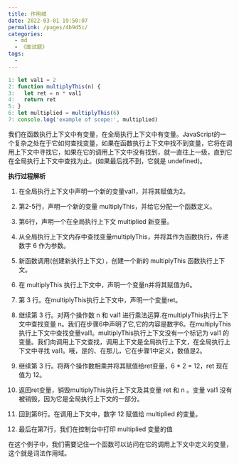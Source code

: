 ```yaml
---
title: 作用域
date: 2022-03-01 19:50:07
permalink: /pages/4b9d5c/
categories:
  - md
  - 《面试题》
tags:
  - 
---
```


```js
1: let val1 = 2
2: function multiplyThis(n) {
3:   let ret = n * val1
4:   return ret
5: }
6: let multiplied = multiplyThis(6)
7: console.log('example of scope:', multiplied)
```

我们在函数执行上下文中有变量，在全局执行上下文中有变量。JavaScript的一个复杂之处在于它如何查找变量，如果在函数执行上下文中找不到变量，它将在调用上下文中寻找它，如果在它的调用上下文中没有找到，就一直往上一级，直到它在全局执行上下文中查找为止。(如果最后找不到，它就是 undefined)。


**执行过程解析**

1. 在全局执行上下文中声明一个新的变量val1，并将其赋值为2。

2. 第2-5行，声明一个新的变量 multiplyThis，并给它分配一个函数定义。

3. 第6行，声明一个在全局执行上下文 multiplied 新变量。

4. 从全局执行上下文内存中查找变量multiplyThis，并将其作为函数执行，传递数字 6 作为参数。

5. 新函数调用(创建新执行上下文），创建一个新的 multiplyThis 函数执行上下文。

6. 在 multiplyThis 执行上下文中，声明一个变量n并将其赋值为6。

7. 第 3 行。在multiplyThis执行上下文中，声明一个变量ret。

8. 继续第 3 行。对两个操作数 n 和 val1 进行乘法运算.在multiplyThis执行上下文中查找变量 n。我们在步骤6中声明了它,它的内容是数字6。在multiplyThis执行上下文中查找变量val1。multiplyThis执行上下文没有一个标记为 val1 的变量。我们向调用上下文查找，调用上下文是全局执行上下文，在全局执行上下文中寻找 val1。哦，是的、在那儿，它在步骤1中定义，数值是2。

9. 继续第 3 行。将两个操作数相乘并将其赋值给ret变量，6 * 2 = 12，ret 现在值为 12。

10. 返回ret变量，销毁multiplyThis执行上下文及其变量 ret 和 n 。变量 val1 没有被销毁，因为它是全局执行上下文的一部分。

11. 回到第6行。在调用上下文中，数字 12 赋值给 multiplied 的变量。

12. 最后在第7行，我们在控制台中打印 multiplied 变量的值


在这个例子中，我们需要记住一个函数可以访问在它的调用上下文中定义的变量，这个就是词法作用域。